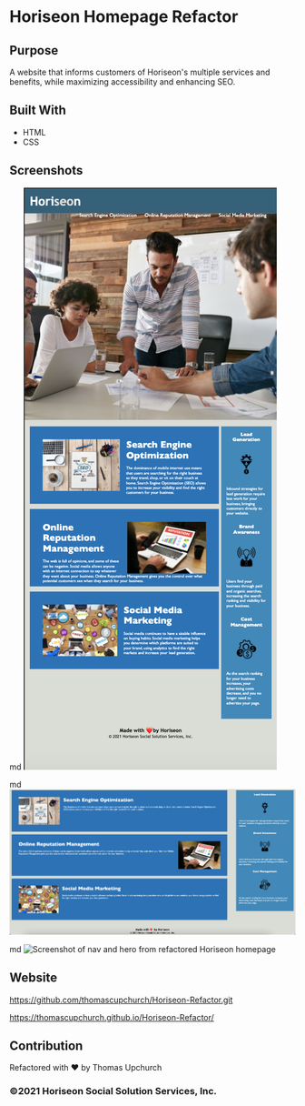# Horiseon Homepage Refactor

## Purpose
A website that informs customers of Horiseon's multiple services and benefits, while maximizing accessibility and enhancing SEO.

## Built With 
* HTML
* CSS

## Screenshots
md
![Full view of refactored Horiseon homepage](/Develop/assets/images/Horiseon-Full-View.png)

md
![Screenshot of main content of refactored Horiseon homepage](/Develop/assets/images/Horiseon-Main.png)

md
![Screenshot of nav and hero from refactored Horiseon homepage](/Develop/assets/images/Horiseon-Nav-and-Hero.png)


## Website
https://github.com/thomascupchurch/Horiseon-Refactor.git

https://thomascupchurch.github.io/Horiseon-Refactor/

## Contribution
Refactored with ❤️ by Thomas Upchurch

### ©2021 Horiseon Social Solution Services, Inc.

